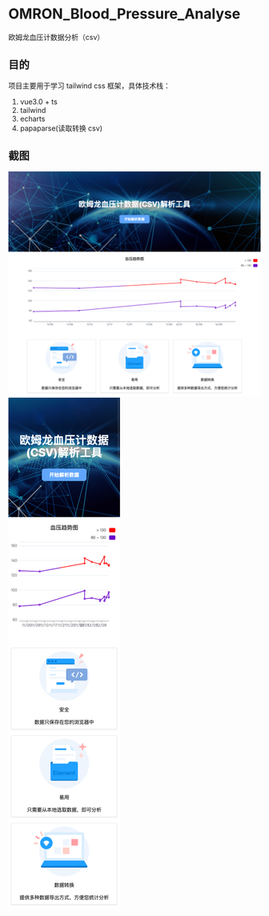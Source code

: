 # OMRON_Blood_Pressure_Analyse
欧姆龙血压计数据分析（csv）

## 目的
项目主要用于学习 tailwind css 框架，具体技术栈：
1. vue3.0 + ts
2. tailwind
3. echarts 
4. papaparse(读取转换 csv)

## 截图
![pc](https://github.com/Yaob1990/OMRON_Blood_Pressure_Analyse/blob/main/images/pc.png)
![mobile](https://github.com/Yaob1990/OMRON_Blood_Pressure_Analyse/blob/main/images/mobile.png)
